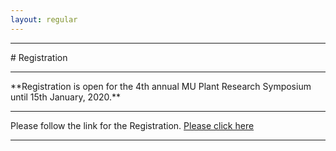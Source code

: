 ```yaml
---
layout: regular
---
```


<hr style="clear: both;" />
# Registration 
<hr style="clear: both;" />
**Registration is open for the 4th annual MU Plant Research Symposium until 15th January, 2020.** 
<hr style="clear: both;" />
Please follow the link for the Registration.  <a href="https://docs.google.com/forms/d/1SqtC3UPw-0iWJysukFMbDTpJI2-hpTSw9l7zxAH8e8s/edit" target="_blank"> Please click here
<hr style="clear: both;" />
